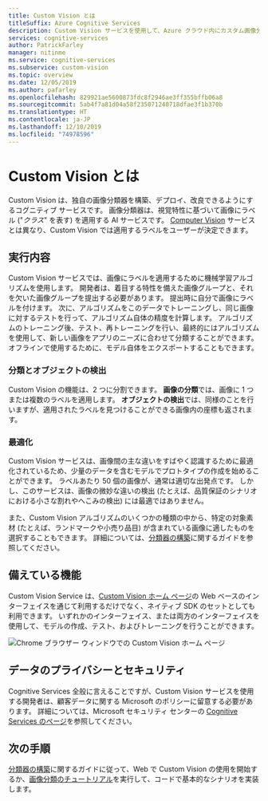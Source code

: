 ```yaml
---
title: Custom Vision とは
titleSuffix: Azure Cognitive Services
description: Custom Vision サービスを使用して、Azure クラウド内にカスタム画像分類器を構築する方法について説明します。
services: cognitive-services
author: PatrickFarley
manager: nitinme
ms.service: cognitive-services
ms.subservice: custom-vision
ms.topic: overview
ms.date: 12/05/2019
ms.author: pafarley
ms.openlocfilehash: 829921ae5600873fdc8f2946ae3ff355bffb06a8
ms.sourcegitcommit: 5ab4f7a81d04a58f235071240718dfae3f1b370b
ms.translationtype: HT
ms.contentlocale: ja-JP
ms.lasthandoff: 12/10/2019
ms.locfileid: "74978596"
---
```

# <a name="what-is-custom-vision"></a>Custom Vision とは

Custom Vision は、独自の画像分類器を構築、デプロイ、改良できるようにするコグニティブ サービスです。 画像分類器は、視覚特性に基づいて画像にラベル ("_クラス_" を表す) を適用する AI サービスです。 [Computer Vision](https://docs.microsoft.com/azure/cognitive-services/computer-vision/home) サービスとは異なり、Custom Vision では適用するラベルをユーザーが決定できます。

## <a name="what-it-does"></a>実行内容

Custom Vision サービスでは、画像にラベルを適用するために機械学習アルゴリズムを使用します。 開発者は、着目する特性を備えた画像グループと、それを欠いた画像グループを提出する必要があります。 提出時に自分で画像にラベルを付けます。 次に、アルゴリズムをこのデータでトレーニングし、同じ画像に対するテストを行って、アルゴリズム自体の精度を計算します。 アルゴリズムのトレーニング後、テスト、再トレーニングを行い、最終的にはアルゴリズムを使用して、新しい画像をアプリのニーズに合わせて分類することができます。 オフラインで使用するために、モデル自体をエクスポートすることもできます。

### <a name="classification-and-object-detection"></a>分類とオブジェクトの検出

Custom Vision の機能は、2 つに分割できます。 **画像の分類**では、画像に 1 つまたは複数のラベルを適用します。 **オブジェクトの検出**では、同様のことを行いますが、適用されたラベルを見つけることができる画像内の座標も返されます。

### <a name="optimization"></a>最適化

Custom Vision サービスは、画像間の主な違いをすばやく認識するために最適化されているため、少量のデータを含むモデルでプロトタイプの作成を始めることができます。 ラベルあたり 50 個の画像が、通常は適切な出発点です。 しかし、このサービスは、画像の微妙な違いの検出 (たとえば、品質保証のシナリオにおける小さな割れやへこみの検出) には最適ではありません。

また、Custom Vision アルゴリズムのいくつかの種類の中から、特定の対象素材 (たとえば、ランドマークや小売り品目) が含まれている画像に適したものを選択することもできます。 詳細については、[分類器の構築](getting-started-build-a-classifier.md)に関するガイドを参照してください。

## <a name="what-it-includes"></a>備えている機能

Custom Vision Service は、[Custom Vision ホーム ページ](https://customvision.ai/)の Web ベースのインターフェイスを通じて利用するだけでなく、ネイティブ SDK のセットとしても利用できます。 いずれかのインターフェイス、または両方のインターフェイスを使用して、モデルの作成、テスト、およびトレーニングを行うことができます。

![Chrome ブラウザー ウィンドウでの Custom Vision ホーム ページ](media/browser-home.png)

## <a name="data-privacy-and-security"></a>データのプライバシーとセキュリティ

Cognitive Services 全般に言えることですが、Custom Vision サービスを使用する開発者は、顧客データに関する Microsoft のポリシーに留意する必要があります。 詳細については、Microsoft セキュリティ センターの [Cognitive Services のページ](https://www.microsoft.com/trustcenter/cloudservices/cognitiveservices)を参照してください。

## <a name="next-steps"></a>次の手順

[分類器の構築](getting-started-build-a-classifier.md)に関するガイドに従って、Web で Custom Vision の使用を開始するか、[画像分類のチュートリアル](csharp-tutorial.md)を実行して、コードで基本的なシナリオを実装します。
